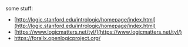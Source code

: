 some stuff:
- [http://logic.stanford.edu/intrologic/homepage/index.html](http://logic.stanford.edu/intrologic/homepage/index.html)
- [https://www.logicmatters.net/tyl/](https://www.logicmatters.net/tyl/)
- https://forallx.openlogicproject.org/